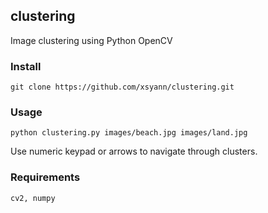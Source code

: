 ## clustering

Image clustering using Python OpenCV

### Install

    git clone https://github.com/xsyann/clustering.git

### Usage

    python clustering.py images/beach.jpg images/land.jpg
    
Use numeric keypad or arrows to navigate through clusters.

### Requirements
  
    cv2, numpy
